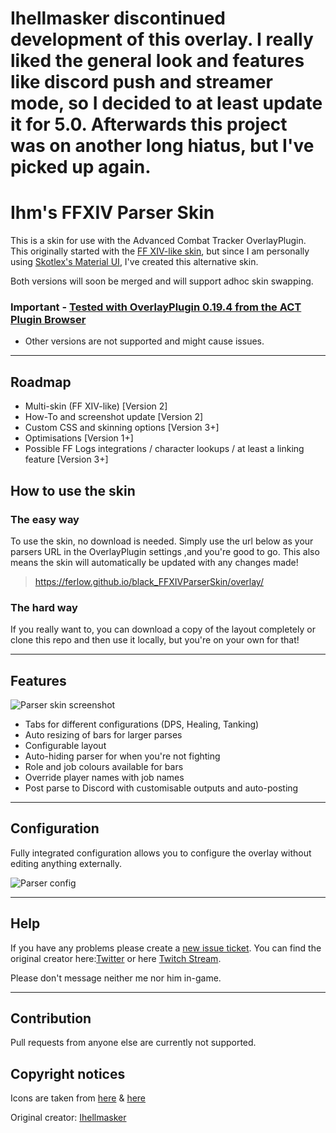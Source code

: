 # Ihellmasker discontinued development of this overlay. I really liked the general look and features like discord push and streamer mode, so I decided to at least update it for 5.0. Afterwards this project was on another long hiatus, but I've picked up again.

# Ihm's FFXIV Parser Skin

This is a skin for use with the Advanced Combat Tracker OverlayPlugin. This originally started with the [FF XIV-like skin](https://github.com/Ferlow/FFXIVParserSkin), 
but since I am personally using [Skotlex's Material UI](https://github.com/skotlex/ffxiv-material-ui), I've created this alternative skin.

Both versions will soon be merged and will support adhoc skin swapping.


### Important - [Tested with OverlayPlugin 0.19.4 from the ACT Plugin Browser](https://github.com/OverlayPlugin/OverlayPlugin/releases/tag/v0.19.4)
* Other versions are not supported and might cause issues.
---

## Roadmap

* Multi-skin (FF XIV-like) [Version 2]
* How-To and screenshot update [Version 2]
* Custom CSS and skinning options [Version 3+]
* Optimisations [Version 1+]
* Possible FF Logs integrations / character lookups / at least a linking feature [Version 3+]

## How to use the skin

### The easy way

To use the skin, no download is needed. Simply use the url below as your parsers URL in the OverlayPlugin settings ,and you're good to go. This also means the skin will automatically be updated with any changes made!

> https://ferlow.github.io/black_FFXIVParserSkin/overlay/

### The hard way

If you really want to, you can download a copy of the layout completely or clone this repo and then use it locally, but you're on your own for that!

---

## Features

![Parser skin screenshot](http://pub.andysthings.com/parser/parser.png)

* Tabs for different configurations (DPS, Healing, Tanking)
* Auto resizing of bars for larger parses
* Configurable layout
* Auto-hiding parser for when you're not fighting
* Role and job colours available for bars
* Override player names with job names
* Post parse to Discord with customisable outputs and auto-posting

---

## Configuration

Fully integrated configuration allows you to configure the overlay without editing anything externally.

![Parser config](http://pub.andysthings.com/parser/settings-general.png)

---

## Help
If you have any problems please create a [new issue ticket](https://github.com/Ferlow/black_FFXIVParserSkin/issues).
You can find the original creator here:[Twitter](https://twitter.com/ihellmasker) or here [Twitch Stream](https://twitch.tv/ihellmasker).

Please don't message neither me nor him in-game.

---

## Contribution
Pull requests from anyone else are currently not supported.

## Copyright notices

Icons are taken from [here](https://ffxiv.gamerescape.com/wiki/Dictionary_of_Icons) & [here](https://github.com/skotlex/ffxiv-material-ui)

Original creator: [Ihellmasker](https://github.com/Ihellmasker/FFXIVParserSkin)


